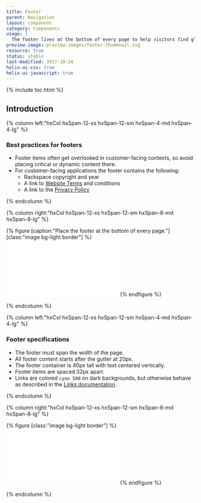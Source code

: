 ```yaml
---
title: Footer
parent: Navigation
layout: component
category: Components
usage: |
  The footer lives at the bottom of every page to help visitors find globally applicable, non-critical information or navigation such as copyright info and links to legal terms.
preview-image: preview-images/footer-thumbnail.svg
resource: true
status: stable
last-modified: 2017-10-24
helix-ui-css: true
helix-ui-javascript: true
---
```


{% include toc.html %}

<section class="static-section" markdown="1">

## Introduction

<div class="hxRow"  markdown="1">

{% column left:"hxCol hxSpan-12-xs hxSpan-12-sm hxSpan-4-md hxSpan-4-lg" %}

### Best practices for footers

- Footer items often get overlooked in customer-facing contexts, so avoid placing critical or dynamic content there.
- For customer-facing applications the footer contains the following:
    - Rackspace copyright and year
    - A link to [Website Terms](https://www.rackspace.com/information/legal/websiteterms) and conditions
    - A link to the [Privacy Policy](https://www.rackspace.com/information/legal/privacystatement)

{% endcolumn %}

{% column right:"hxCol hxSpan-12-xs hxSpan-12-sm hxSpan-8-md hxSpan-8-lg" %}

{% figure [caption:"Place the footer at the bottom of every page."] [class:"image bg-light border"] %}
<embed src="{{site.url}}/assets/images/components/content-areas/footer/footer-scope.svg"/>
{% endfigure %}

{% endcolumn %}

</div>

</section>

<section class="static-section" markdown="1">

<div class="hxRow"  markdown="1">

{% column left:"hxCol hxSpan-12-xs hxSpan-12-sm hxSpan-4-md hxSpan-4-lg" %}

### Footer specifications

- The footer must span the width of the page.
- All footer content starts after the gutter at 20px.
- The footer container is 40px tall with text centered vertically.
- Footer items are spaced 32px apart.
- Links are colored `cyan 500` on dark backgrounds, but otherwise behave as described in the [Links documentation]({{site.url}}/style/typography.html#link).

{% endcolumn %}

{% column right:"hxCol hxSpan-12-xs hxSpan-12-sm hxSpan-8-md hxSpan-8-lg" %}

{% figure [class:"image bg-light border"] %}
<embed src="{{site.url}}/assets/images/components/content-areas/footer/footer-specs.svg"/>
{% endfigure %}

{% endcolumn %}

</div>

</section>
